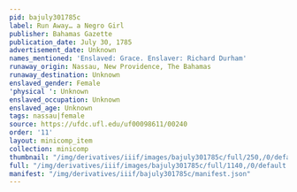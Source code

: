 ```yaml
---
pid: bajuly301785c
label: Run Away… a Negro Girl
publisher: Bahamas Gazette
publication_date: July 30, 1785
advertisement_date: Unknown
names_mentioned: 'Enslaved: Grace. Enslaver: Richard Durham'
runaway_origin: Nassau, New Providence, The Bahamas
runaway_destination: Unknown
enslaved_gender: Female
'physical ': Unknown
enslaved_occupation: Unknown
enslaved_age: Unknown
tags: nassau|female
source: https://ufdc.ufl.edu/uf00098611/00240
order: '11'
layout: minicomp_item
collection: minicomp
thumbnail: "/img/derivatives/iiif/images/bajuly301785c/full/250,/0/default.jpg"
full: "/img/derivatives/iiif/images/bajuly301785c/full/1140,/0/default.jpg"
manifest: "/img/derivatives/iiif/bajuly301785c/manifest.json"
---
```

